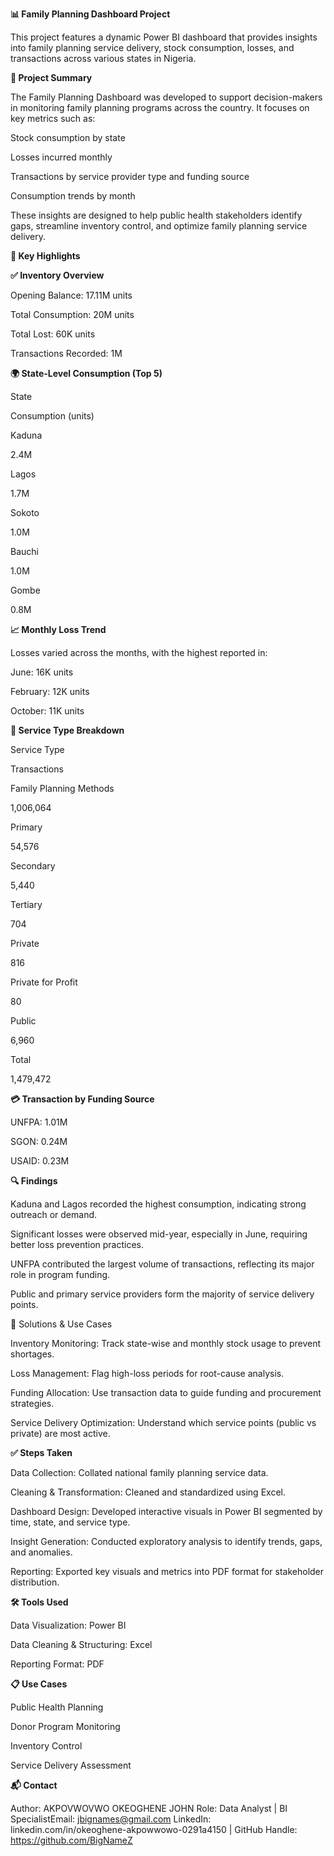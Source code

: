 **📊 Family Planning Dashboard Project**

This project features a dynamic Power BI dashboard that provides insights into family planning service delivery, stock consumption, losses, and transactions across various states in Nigeria.

**📅 Project Summary**

The Family Planning Dashboard was developed to support decision-makers in monitoring family planning programs across the country. It focuses on key metrics such as:

Stock consumption by state

Losses incurred monthly

Transactions by service provider type and funding source

Consumption trends by month

These insights are designed to help public health stakeholders identify gaps, streamline inventory control, and optimize family planning service delivery.

**📌 Key Highlights**

**✅ Inventory Overview**

Opening Balance: 17.11M units

Total Consumption: 20M units

Total Lost: 60K units

Transactions Recorded: 1M

**🌍 State-Level Consumption (Top 5)**

State

Consumption (units)

Kaduna

2.4M

Lagos

1.7M

Sokoto

1.0M

Bauchi

1.0M

Gombe

0.8M

**📈 Monthly Loss Trend**

Losses varied across the months, with the highest reported in:

June: 16K units

February: 12K units

October: 11K units

**🏥 Service Type Breakdown**

Service Type

Transactions

Family Planning Methods

1,006,064

Primary

54,576

Secondary

5,440

Tertiary

704

Private

816

Private for Profit

80

Public

6,960

Total

1,479,472

**💳 Transaction by Funding Source**

UNFPA: 1.01M

SGON: 0.24M

USAID: 0.23M

**🔍 Findings**

Kaduna and Lagos recorded the highest consumption, indicating strong outreach or demand.

Significant losses were observed mid-year, especially in June, requiring better loss prevention practices.

UNFPA contributed the largest volume of transactions, reflecting its major role in program funding.

Public and primary service providers form the majority of service delivery points.

🔧 Solutions & Use Cases

Inventory Monitoring: Track state-wise and monthly stock usage to prevent shortages.

Loss Management: Flag high-loss periods for root-cause analysis.

Funding Allocation: Use transaction data to guide funding and procurement strategies.

Service Delivery Optimization: Understand which service points (public vs private) are most active.

**✅ Steps Taken**

Data Collection: Collated national family planning service data.

Cleaning & Transformation: Cleaned and standardized using Excel.

Dashboard Design: Developed interactive visuals in Power BI segmented by time, state, and service type.

Insight Generation: Conducted exploratory analysis to identify trends, gaps, and anomalies.

Reporting: Exported key visuals and metrics into PDF format for stakeholder distribution.

**🛠️ Tools Used**

Data Visualization: Power BI

Data Cleaning & Structuring: Excel

Reporting Format: PDF

**📋 Use Cases**

Public Health Planning

Donor Program Monitoring

Inventory Control

Service Delivery Assessment

**📬 Contact**

Author: AKPOVWOVWO OKEOGHENE JOHN
Role: Data Analyst | BI SpecialistEmail: jbignames@gmail.com
LinkedIn: linkedin.com/in/okeoghene-akpowwowo-0291a4150 | 
GitHub Handle: https://github.com/BigNameZ
